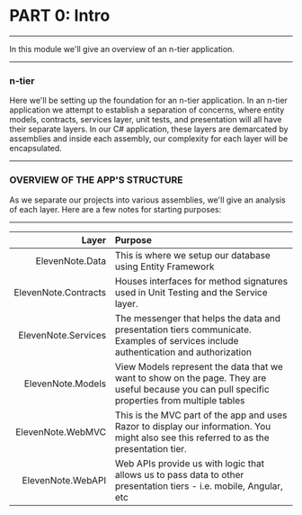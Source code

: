# PART 0: Intro
---
In this module we'll give an overview of an n-tier application.

<hr />

### n-tier
Here we'll be setting up the foundation for an n-tier application. In an n-tier application we attempt to establish a separation of concerns, where entity models, contracts, services layer, unit tests, and presentation will all have their separate layers. In our C# application, these layers are demarcated by assemblies and inside each assembly, our complexity for each layer will be encapsulated.

<hr />

### OVERVIEW OF THE APP'S STRUCTURE
As we separate our projects into various assemblies, we'll give an analysis of each layer. Here are a few notes for starting purposes:  

---
| **Layer** | **Purpose** |
|--:|:--|
| ElevenNote.Data | This is where we setup our database using Entity Framework |
| ElevenNote.Contracts | Houses interfaces for method signatures used in Unit Testing and the Service layer. |
| ElevenNote.Services | The messenger that helps the data and presentation tiers communicate. Examples of services include authentication and authorization |
| ElevenNote.Models | View Models represent the data that we want to show on the page. They are useful because you can pull specific properties from multiple tables |
| ElevenNote.WebMVC | This is the MVC part of the app and uses Razor to display our information. You might also see this referred to as the presentation tier. |
| ElevenNote.WebAPI | Web APIs provide us with logic that allows us to pass data to other presentation tiers - i.e. mobile, Angular, etc |
